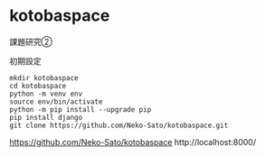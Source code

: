 # kotobaspace

課題研究②

初期設定
```
mkdir kotobaspace
cd kotobaspace
python -m venv env
source env/bin/activate
python -m pip install --upgrade pip
pip install django
git clone https://github.com/Neko-Sato/kotobaspace.git
```

https://github.com/Neko-Sato/kotobaspace
http://localhost:8000/
